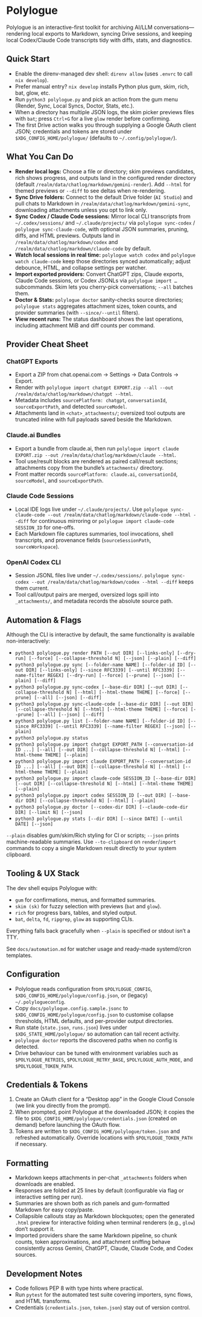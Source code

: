# Polylogue

Polylogue is an interactive-first toolkit for archiving AI/LLM conversations—rendering local exports to Markdown, syncing Drive sessions, and keeping local Codex/Claude Code transcripts tidy with diffs, stats, and diagnostics.

## Quick Start
- Enable the direnv-managed dev shell: `direnv allow` (uses `.envrc` to call `nix develop`).
- Prefer manual entry? `nix develop` installs Python plus gum, skim, rich, bat, glow, etc.
- Run `python3 polylogue.py` and pick an action from the gum menu (Render, Sync, Local Syncs, Doctor, Stats, etc.).
- When a directory has multiple JSON logs, the skim picker previews files with `bat`; press `Ctrl+G` for a live `glow` render before confirming.
- The first Drive action walks you through supplying a Google OAuth client JSON; credentials and tokens are stored under `$XDG_CONFIG_HOME/polylogue/` (defaults to `~/.config/polylogue/`).

## What You Can Do
- **Render local logs:** Choose a file or directory; skim previews candidates, rich shows progress, and outputs land in the configured render directory (default `/realm/data/chatlog/markdown/gemini-render`). Add `--html` for themed previews or `--diff` to see deltas when re-rendering.
- **Sync Drive folders:** Connect to the default Drive folder (`AI Studio`) and pull chats to Markdown in `/realm/data/chatlog/markdown/gemini-sync`, downloading attachments unless you opt to link only.
- **Sync Codex / Claude Code sessions:** Mirror local CLI transcripts from `~/.codex/sessions/` and `~/.claude/projects/` via `polylogue sync-codex` / `polylogue sync-claude-code`, with optional JSON summaries, pruning, diffs, and HTML previews. Outputs land in `/realm/data/chatlog/markdown/codex` and `/realm/data/chatlog/markdown/claude-code` by default.
- **Watch local sessions in real time:** `polylogue watch codex` and `polylogue watch claude-code` keep those directories synced automatically; adjust debounce, HTML, and collapse settings per watcher.
- **Import exported providers:** Convert ChatGPT zips, Claude exports, Claude Code sessions, or Codex JSONLs via `polylogue import …` subcommands. Skim lets you cherry-pick conversations; `--all` batches them.
- **Doctor & Stats:** `polylogue doctor` sanity-checks source directories; `polylogue stats` aggregates attachment sizes, token counts, and provider summaries (with `--since/--until` filters).
- **View recent runs:** The status dashboard shows the last operations, including attachment MiB and diff counts per command.

## Provider Cheat Sheet

### ChatGPT Exports
- Export a ZIP from chat.openai.com → Settings → Data Controls → Export.
- Render with `polylogue import chatgpt EXPORT.zip --all --out /realm/data/chatlog/markdown/chatgpt --html`.
- Metadata includes `sourcePlatform: chatgpt`, `conversationId`, `sourceExportPath`, and detected `sourceModel`.
- Attachments land in `<chat>_attachments/`; oversized tool outputs are truncated inline with full payloads saved beside the Markdown.

### Claude.ai Bundles
- Export a bundle from claude.ai, then run `polylogue import claude EXPORT.zip --out /realm/data/chatlog/markdown/claude --html`.
- Tool use/result blocks are rendered as paired call/result sections; attachments copy from the bundle’s `attachments/` directory.
- Front matter records `sourcePlatform: claude.ai`, `conversationId`, `sourceModel`, and `sourceExportPath`.

### Claude Code Sessions
- Local IDE logs live under `~/.claude/projects/`. Use `polylogue sync-claude-code --out /realm/data/chatlog/markdown/claude-code --html --diff` for continuous mirroring or `polylogue import claude-code SESSION_ID` for one-offs.
- Each Markdown file captures summaries, tool invocations, shell transcripts, and provenance fields (`sourceSessionPath`, `sourceWorkspace`).

### OpenAI Codex CLI
- Session JSONL files live under `~/.codex/sessions/`. `polylogue sync-codex --out /realm/data/chatlog/markdown/codex --html --diff` keeps them current.
- Tool call/output pairs are merged, oversized logs spill into `_attachments/`, and metadata records the absolute source path.

## Automation & Flags
Although the CLI is interactive by default, the same functionality is available non-interactively:
- `python3 polylogue.py render PATH [--out DIR] [--links-only] [--dry-run] [--force] [--collapse-threshold N] [--json] [--plain] [--diff]`
- `python3 polylogue.py sync [--folder-name NAME] [--folder-id ID] [--out DIR] [--links-only] [--since RFC3339] [--until RFC3339] [--name-filter REGEX] [--dry-run] [--force] [--prune] [--json] [--plain] [--diff]`
- `python3 polylogue.py sync-codex [--base-dir DIR] [--out DIR] [--collapse-threshold N] [--html] [--html-theme THEME] [--force] [--prune] [--all] [--json] [--diff]`
- `python3 polylogue.py sync-claude-code [--base-dir DIR] [--out DIR] [--collapse-threshold N] [--html] [--html-theme THEME] [--force] [--prune] [--all] [--json] [--diff]`
- `python3 polylogue.py list [--folder-name NAME] [--folder-id ID] [--since RFC3339] [--until RFC3339] [--name-filter REGEX] [--json] [--plain]`
- `python3 polylogue.py status`
- `python3 polylogue.py import chatgpt EXPORT_PATH [--conversation-id ID ...] [--all] [--out DIR] [--collapse-threshold N] [--html] [--html-theme THEME] [--plain]`
- `python3 polylogue.py import claude EXPORT_PATH [--conversation-id ID ...] [--all] [--out DIR] [--collapse-threshold N] [--html] [--html-theme THEME] [--plain]`
- `python3 polylogue.py import claude-code SESSION_ID [--base-dir DIR] [--out DIR] [--collapse-threshold N] [--html] [--html-theme THEME] [--plain]`
- `python3 polylogue.py import codex SESSION_ID [--out DIR] [--base-dir DIR] [--collapse-threshold N] [--html] [--plain]`
- `python3 polylogue.py doctor [--codex-dir DIR] [--claude-code-dir DIR] [--limit N] [--json]`
- `python3 polylogue.py stats [--dir DIR] [--since DATE] [--until DATE] [--json]`

`--plain` disables gum/skim/Rich styling for CI or scripts; `--json` prints machine-readable summaries.
Use `--to-clipboard` on `render`/`import` commands to copy a single Markdown result directly to your system clipboard.

## Tooling & UX Stack
The dev shell equips Polylogue with:
- `gum` for confirmations, menus, and formatted summaries.
- `skim (sk)` for fuzzy selection with previews (`bat` and `glow`).
- `rich` for progress bars, tables, and styled output.
- `bat`, `delta`, `fd`, `ripgrep`, `glow` as supporting CLIs.

Everything falls back gracefully when `--plain` is specified or stdout isn’t a TTY.

See `docs/automation.md` for watcher usage and ready-made systemd/cron templates.

## Configuration
- Polylogue reads configuration from `$POLYLOGUE_CONFIG`, `$XDG_CONFIG_HOME/polylogue/config.json`, or (legacy) `~/.polylogueconfig`.
- Copy `docs/polylogue.config.sample.jsonc` to `$XDG_CONFIG_HOME/polylogue/config.json` to customise collapse thresholds, HTML defaults, and per-provider output directories.
- Run state (`state.json`, `runs.json`) lives under `$XDG_STATE_HOME/polylogue/` so automation can tail recent activity.
- `polylogue doctor` reports the discovered paths when no config is detected.
- Drive behaviour can be tuned with environment variables such as `$POLYLOGUE_RETRIES`, `$POLYLOGUE_RETRY_BASE`, `$POLYLOGUE_AUTH_MODE`, and `$POLYLOGUE_TOKEN_PATH`.

## Credentials & Tokens
1. Create an OAuth client for a “Desktop app” in the Google Cloud Console (we link you directly from the prompt).
2. When prompted, point Polylogue at the downloaded JSON; it copies the file to `$XDG_CONFIG_HOME/polylogue/credentials.json` (created on demand) before launching the OAuth flow.
3. Tokens are written to `$XDG_CONFIG_HOME/polylogue/token.json` and refreshed automatically. Override locations with `$POLYLOGUE_TOKEN_PATH` if necessary.

## Formatting
- Markdown keeps attachments in per-chat `_attachments` folders when downloads are enabled.
- Responses are folded at 25 lines by default (configurable via flag or interactive setting per run).
- Summaries are shown both as rich panels and gum-formatted Markdown for easy copy/paste.
- Collapsible callouts stay as Markdown blockquotes; open the generated `.html` preview for interactive folding when terminal renderers (e.g., `glow`) don’t support it.
- Imported providers share the same Markdown pipeline, so chunk counts, token approximations, and attachment sniffing behave consistently across Gemini, ChatGPT, Claude, Claude Code, and Codex sources.

## Development Notes
- Code follows PEP 8 with type hints where practical.
- Run `pytest` for the automated test suite covering importers, sync flows, and HTML transforms.
- Credentials (`credentials.json`, `token.json`) stay out of version control.
